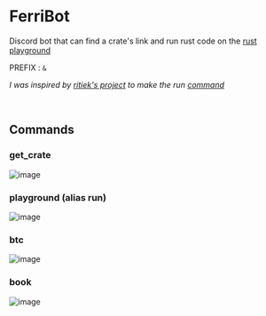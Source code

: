 # FerriBot

Discord bot that can find a crate's link and run rust code on the [rust playground](https://play.rust-lang.org)

PREFIX : `&`

<i> I was inspired by [ritiek's project](https://github.com/ritiek/rust-without-rust) to make the run [command](#playground-alias-run)</i>

<br>

## Commands

### get_crate

![image](https://user-images.githubusercontent.com/61330081/90750821-a73e2280-e2d5-11ea-924e-ebf80c1c2667.png)

### playground (alias run)

![image](https://user-images.githubusercontent.com/61330081/90751002-db194800-e2d5-11ea-8817-747f72d64168.png)

### btc

![image](https://user-images.githubusercontent.com/61330081/94991089-e7edb480-0580-11eb-8d13-f57abdd1bd48.png)

### book

![image](https://user-images.githubusercontent.com/61330081/94991102-fdfb7500-0580-11eb-8726-24406f6fdba3.png)
